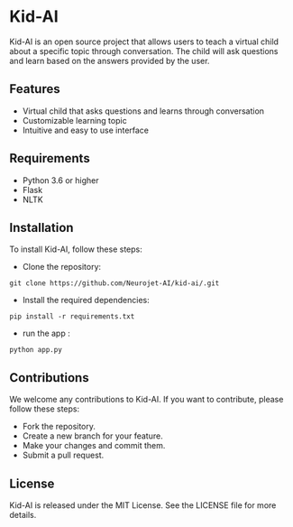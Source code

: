
# Kid-AI

Kid-AI is an open source project that allows users to teach a virtual child about a specific topic through conversation. The child will ask questions and learn based on the answers provided by the user.

## Features

* Virtual child that asks questions and learns through conversation
* Customizable learning topic
* Intuitive and easy to use interface

## Requirements

* Python 3.6 or higher
* Flask
* NLTK

## Installation

To install Kid-AI, follow these steps:

* Clone the repository:
```
git clone https://github.com/Neurojet-AI/kid-ai/.git
```
* Install the required dependencies:
```
pip install -r requirements.txt
```
* run the app : 
```
python app.py
```

## Contributions

We welcome any contributions to Kid-AI. If you want to contribute, please follow these steps:

* Fork the repository.
* Create a new branch for your feature.
* Make your changes and commit them.
* Submit a pull request.

## License

Kid-AI is released under the MIT License. See the LICENSE file for more details.
